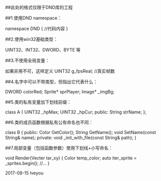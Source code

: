 ##此处的格式仅限于DND库的工程

##1.使用DND namespace：

namespace DND
{
	//代码内容
}

##2.使用win32基础类型：

UINT32、INT32、DWORD、BYTE 等

##3.不使用全局变量：

如果非用不可，这样定义
UINT32 g_fpsReal; //真实帧数

##4.名字中可以不带类型，但指出它代表什么：

DWORD colorRed;
Sprite* sprPlayer;
Image* _imgBg;

##5.类的私有变量加下划线前缀：

class A
{
	UINT32 _hpMax;
	UINT32 _hpCur;
public:
	String strName;
};

##6.类的成员函数根据私有公有命名也不同：

class B
{
public:
	Color GetColor();
	String GetName();
	void SetName(const String& name);
private:
	void _init_with_file(const String& path);
}

##7.局部变量（包括函数参数）使用下划线+小写命名：

void Render(Vecter tar_xy)
{
	Color temp_color;
	auto iter_sprite = _sprites.begin();
	//...
}

2017-08-15 lveyou
